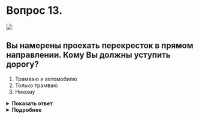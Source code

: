 # Вопрос 13.

![](https://s.drom.ru/i24228/pdd/tickets/2016/1543885365.jpg)

## Вы намерены проехать перекресток в прямом направлении. Кому Вы должны уступить дорогу?

1. Трамваю и автомобилю
2. Только трамваю
3. Никому

<details>
<summary><b>Показать ответ</b></summary>
Правильный ответ: 2
</details>
<details>
<summary><b>Подробнее</b></summary>
Перекрёсток регулируемый. Трамвай в равнозначных условиях имеет преимущество перед безрельсовыми транспортными средствами. Проезжает первым. Легковой автомобиль при повороте налево обязан уступить дорогу транспортным средствам, движущимся со встречного направления прямо и направо. Вы уступаете дорогу только трамваю.
(Пункты 13.3, 13.4, 13.6 ПДД)
</details>